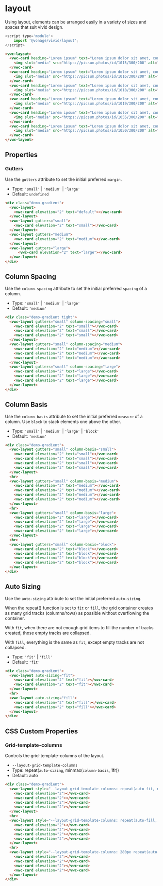 # layout

Using layout, elements can be arranged easily in a variety of sizes and spaces that suit vivid design.

```js
<script type='module'>
    import '@vonage/vivid/layout';
</script>
```

```html preview
<vwc-layout>
  <vwc-card heading="Lorem ipsum" text="Lorem ipsum dolor sit amet, consectetur adipiscing elit.">
    <img slot="media" src="https://picsum.photos/id/1015/300/200" alt="landscape" style="width: 100%; height: 150px; object-fit: cover;"/>
  </vwc-card>
  <vwc-card heading="Lorem ipsum" text="Lorem ipsum dolor sit amet, consectetur adipiscing elit.">
    <img slot="media" src="https://picsum.photos/id/1016/300/200" alt="landscape" style="width: 100%; height: 150px; object-fit: cover;"/>
  </vwc-card>
  <vwc-card heading="Lorem ipsum" text="Lorem ipsum dolor sit amet, consectetur adipiscing elit.">
    <img slot="media" src="https://picsum.photos/id/1018/300/200" alt="landscape" style="width: 100%; height: 150px; object-fit: cover;"/>
  </vwc-card>
  <vwc-card heading="Lorem ipsum" text="Lorem ipsum dolor sit amet, consectetur adipiscing elit.">
    <img slot="media" src="https://picsum.photos/id/1019/300/200" alt="landscape" style="width: 100%; height: 150px; object-fit: cover;"/>
  </vwc-card>
  <vwc-card heading="Lorem ipsum" text="Lorem ipsum dolor sit amet, consectetur adipiscing elit.">
    <img slot="media" src="https://picsum.photos/id/1055/300/200" alt="landscape" style="width: 100%; height: 150px; object-fit: cover;"/>
  </vwc-card>
  <vwc-card heading="Lorem ipsum" text="Lorem ipsum dolor sit amet, consectetur adipiscing elit.">
    <img slot="media" src="https://picsum.photos/id/1050/300/200" alt="landscape" style="width: 100%; height: 150px; object-fit: cover;"/>
  </vwc-card>
</vwc-layout>
```

## Properties

### Gutters

Use the `gutters` attribute to set the initial preferred `margin`.

- Type: `'small'` | `'medium'` | `'large'`
- Default: `undefined`

```html preview full
<div class="demo-gradient">
  <vwc-layout>
    <vwc-card elevation="2" text="default"></vwc-card>
  </vwc-layout>
  <vwc-layout gutters="small">
    <vwc-card elevation="2" text="small"></vwc-card>
  </vwc-layout>
  <vwc-layout gutters="medium">
    <vwc-card elevation="2" text="medium"></vwc-card>
  </vwc-layout>
  <vwc-layout gutters="large">
      <vwc-card elevation="2" text="large"></vwc-card>
  </vwc-layout>
</div>
```

## Column Spacing

Use the `column-spacing` attribute to set the initial preferred `spacing` of a column.

- Type: `'small'` | `'medium'` | `'large'`
- Default: `'medium'`

```html preview full
<div class="demo-gradient tight">
  <vwc-layout gutters="small" column-spacing="small">
    <vwc-card elevation="2" text="small"></vwc-card>
    <vwc-card elevation="2" text="small"></vwc-card>
    <vwc-card elevation="2" text="small"></vwc-card>
  </vwc-layout>
  <vwc-layout gutters="small" column-spacing="medium">
    <vwc-card elevation="2" text="medium"></vwc-card>
    <vwc-card elevation="2" text="medium"></vwc-card>
    <vwc-card elevation="2" text="medium"></vwc-card>
  </vwc-layout>
  <vwc-layout gutters="small" column-spacing="large">
    <vwc-card elevation="2" text="large"></vwc-card>
    <vwc-card elevation="2" text="large"></vwc-card>
    <vwc-card elevation="2" text="large"></vwc-card>
  </vwc-layout>
</div>
```

## Column Basis

Use the `column-basis` attribute to set the initial preferred `measure` of a column. 
Use `block` to stack elements one above the other.

- Type: `'small'` | `'medium'` | `'large'` | `'block'`
- Default: `'medium'`

```html preview full
<div class="demo-gradient">
  <vwc-layout gutters="small" column-basis="small">
    <vwc-card elevation="2" text="small"></vwc-card>
    <vwc-card elevation="2" text="small"></vwc-card>
    <vwc-card elevation="2" text="small"></vwc-card>
    <vwc-card elevation="2" text="small"></vwc-card>
  </vwc-layout>
  <hr>
  <vwc-layout gutters="small" column-basis="medium">
    <vwc-card elevation="2" text="medium"></vwc-card>
    <vwc-card elevation="2" text="medium"></vwc-card>
    <vwc-card elevation="2" text="medium"></vwc-card>
    <vwc-card elevation="2" text="medium"></vwc-card>
  </vwc-layout>
  <hr>
  <vwc-layout gutters="small" column-basis="large">
    <vwc-card elevation="2" text="large"></vwc-card>
    <vwc-card elevation="2" text="large"></vwc-card>
    <vwc-card elevation="2" text="large"></vwc-card>
    <vwc-card elevation="2" text="large"></vwc-card>
  </vwc-layout>
  <hr>
  <vwc-layout gutters="small" column-basis="block">
    <vwc-card elevation="2" text="block"></vwc-card>
    <vwc-card elevation="2" text="block"></vwc-card>
    <vwc-card elevation="2" text="block"></vwc-card>
    <vwc-card elevation="2" text="block"></vwc-card>
  </vwc-layout>
</div>
```

## Auto Sizing

Use the `auto-sizing` attribute to set the initial preferred `auto-sizing`.

When the [repeat()](#css-custom-properties) function is set to `fit` or `fill`, the grid container creates as many grid tracks (columns/rows) as possible without overflowing the container.

With `fit`, when there are not enough grid items to fill the number of tracks created, those empty tracks are collapsed.

With `fill`, everything is the same as `fit`, except empty tracks are not collapsed.

- Type: `'fit'` | `'fill'`
- Default: `'fit'`

```html preview full
<div class="demo-gradient">
  <vwc-layout auto-sizing="fit">
    <vwc-card elevation="2" text="fit"></vwc-card>
    <vwc-card elevation="2" text="fit"></vwc-card>
  </vwc-layout>
  <hr>
  <vwc-layout auto-sizing="fill">
    <vwc-card elevation="2" text="fill"></vwc-card>
    <vwc-card elevation="2" text="fill"></vwc-card>
  </vwc-layout>
</div>
```

## CSS Custom Properties

### Grid-template-columns
Controls the grid-template-columns of the layout.

- `--layout-grid-template-columns`
- Type: repeat(`auto-sizing`, minmax(`column-basis`, 1fr))
- Default: auto

```html preview full
<div class="demo-gradient">
  <vwc-layout style="--layout-grid-template-columns: repeat(auto-fit, minmax(100px, 1fr));">
    <vwc-card elevation="2"></vwc-card>
    <vwc-card elevation="2"></vwc-card>
    <vwc-card elevation="2"></vwc-card>
    <vwc-card elevation="2"></vwc-card>
  </vwc-layout>
  <hr>
  <vwc-layout style="--layout-grid-template-columns: repeat(auto-fill, minmax(100px, 1fr));">
    <vwc-card elevation="2"></vwc-card>
    <vwc-card elevation="2"></vwc-card>
    <vwc-card elevation="2"></vwc-card>
    <vwc-card elevation="2"></vwc-card>
  </vwc-layout>
  <hr>
  <vwc-layout style="--layout-grid-template-columns: 280px repeat(auto-fill, minmax(100px, 1fr));">
    <vwc-card elevation="2"></vwc-card>
    <vwc-card elevation="2"></vwc-card>
    <vwc-card elevation="2"></vwc-card>
    <vwc-card elevation="2"></vwc-card>
  </vwc-layout>
</div>
```
